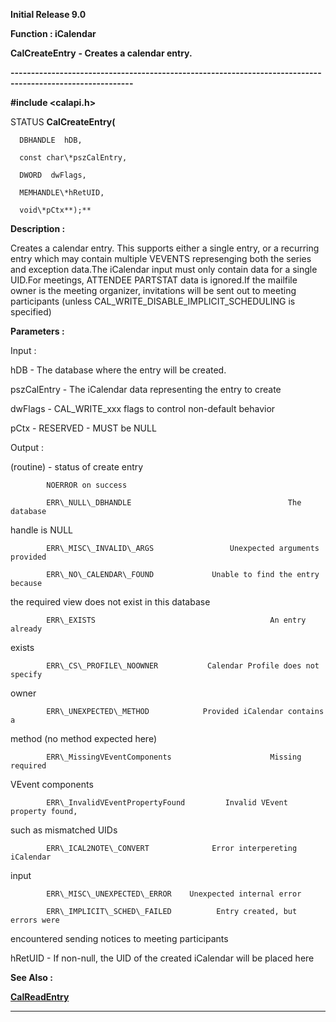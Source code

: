




<!--
 /\* Font Definitions \*/
 @font-face
 {font-family:Helv;
 panose-1:2 11 6 4 2 2 2 3 2 4;}
@font-face
 {font-family:"Cambria Math";
 panose-1:2 4 5 3 5 4 6 3 2 4;}
 /\* Style Definitions \*/
 p.MsoNormal, li.MsoNormal, div.MsoNormal
 {margin-top:0cm;
 margin-right:0cm;
 margin-bottom:8.0pt;
 margin-left:0cm;
 line-height:107%;
 font-size:11.0pt;
 font-family:"Calibri",sans-serif;}
.MsoChpDefault
 {font-size:11.0pt;}
.MsoPapDefault
 {margin-bottom:8.0pt;
 line-height:107%;}
 /\* Page Definitions \*/
 @page WordSection1
 {size:612.0pt 792.0pt;
 margin:72.0pt 72.0pt 72.0pt 72.0pt;}
div.WordSection1
 {page:WordSection1;}
-->




**Initial Release 9.0**



**Function : iCalendar**



**CalCreateEntry** **- Creates a
calendar entry.**


**----------------------------------------------------------------------------------------------------------**



**#include <calapi.h>**



STATUS **CalCreateEntry(**  

      DBHANDLE  hDB,  

      const char\*pszCalEntry,  

      DWORD  dwFlags,  

      MEMHANDLE\*hRetUID,  

      void\*pCtx**);**



**Description :**




Creates
a calendar entry.  This supports either a single entry, or a recurring entry
which may contain multiple VEVENTS represenging both the series and exception
data.The iCalendar input must only contain data for a single UID.For meetings,
ATTENDEE PARTSTAT data is ignored.If the mailfile owner is the meeting
organizer, invitations will be sent out to meeting participants (unless
CAL\_WRITE\_DISABLE\_IMPLICIT\_SCHEDULING is specified)


 


 


**Parameters :**



Input :  

hDB  -  The database where the entry will be created.  

  

pszCalEntry  -  The iCalendar data representing the entry to create  

  

dwFlags  -  CAL\_WRITE\_xxx flags to control non-default behavior  

  

pCtx  -  RESERVED - MUST be NULL  

  




Output :  

(routine)  -  status of create entry  

            NOERROR on success  

            ERR\_NULL\_DBHANDLE                                   The database
handle is NULL  

            ERR\_MISC\_INVALID\_ARGS                 Unexpected arguments provided  

            ERR\_NO\_CALENDAR\_FOUND             Unable to find the entry because
the required view does not exist in this database  

            ERR\_EXISTS                                       An entry already
exists  

            ERR\_CS\_PROFILE\_NOOWNER           Calendar Profile does not specify
owner  

            ERR\_UNEXPECTED\_METHOD            Provided iCalendar contains a
method (no method expected here)  

            ERR\_MissingVEventComponents                      Missing required
VEvent components  

            ERR\_InvalidVEventPropertyFound         Invalid VEvent property found,
such as mismatched UIDs  

            ERR\_ICAL2NOTE\_CONVERT              Error interpereting iCalendar
input  

            ERR\_MISC\_UNEXPECTED\_ERROR    Unexpected internal error  

            ERR\_IMPLICIT\_SCHED\_FAILED          Entry created, but errors were
encountered sending notices to meeting participants  

  

  

hRetUID  -  If non-null, the UID of the created iCalendar will be placed here  

  




 **See Also :**


**[CalReadEntry](CalReadEntry.md)**



----------------------------------------------------------------------------------------------------------


 





